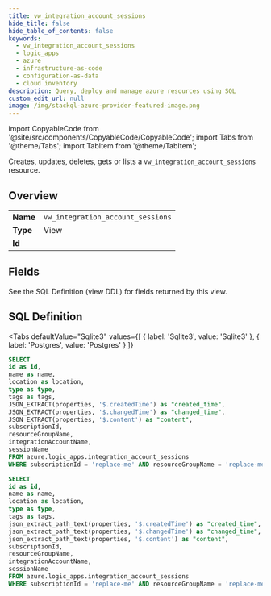 ```yaml
--- 
title: vw_integration_account_sessions
hide_title: false
hide_table_of_contents: false
keywords:
  - vw_integration_account_sessions
  - logic_apps
  - azure
  - infrastructure-as-code
  - configuration-as-data
  - cloud inventory
description: Query, deploy and manage azure resources using SQL
custom_edit_url: null
image: /img/stackql-azure-provider-featured-image.png
---
```


import CopyableCode from '@site/src/components/CopyableCode/CopyableCode';
import Tabs from '@theme/Tabs';
import TabItem from '@theme/TabItem';

Creates, updates, deletes, gets or lists a <code>vw_integration_account_sessions</code> resource.

## Overview
<table><tbody>
<tr><td><b>Name</b></td><td><code>vw_integration_account_sessions</code></td></tr>
<tr><td><b>Type</b></td><td>View</td></tr>
<tr><td><b>Id</b></td><td><CopyableCode code="azure.logic_apps.vw_integration_account_sessions" /></td></tr>
</tbody></table>

## Fields

See the SQL Definition (view DDL) for fields returned by this view.

## SQL Definition

<Tabs
defaultValue="Sqlite3"
values={[
{ label: 'Sqlite3', value: 'Sqlite3' },
{ label: 'Postgres', value: 'Postgres' }
]}
>
<TabItem value="Sqlite3">

```sql
SELECT
id as id,
name as name,
location as location,
type as type,
tags as tags,
JSON_EXTRACT(properties, '$.createdTime') as "created_time",
JSON_EXTRACT(properties, '$.changedTime') as "changed_time",
JSON_EXTRACT(properties, '$.content') as "content",
subscriptionId,
resourceGroupName,
integrationAccountName,
sessionName
FROM azure.logic_apps.integration_account_sessions
WHERE subscriptionId = 'replace-me' AND resourceGroupName = 'replace-me' AND integrationAccountName = 'replace-me';
```

</TabItem>
<TabItem value="Postgres">

```sql
SELECT
id as id,
name as name,
location as location,
type as type,
tags as tags,
json_extract_path_text(properties, '$.createdTime') as "created_time",
json_extract_path_text(properties, '$.changedTime') as "changed_time",
json_extract_path_text(properties, '$.content') as "content",
subscriptionId,
resourceGroupName,
integrationAccountName,
sessionName
FROM azure.logic_apps.integration_account_sessions
WHERE subscriptionId = 'replace-me' AND resourceGroupName = 'replace-me' AND integrationAccountName = 'replace-me';
```

</TabItem>
</Tabs>
